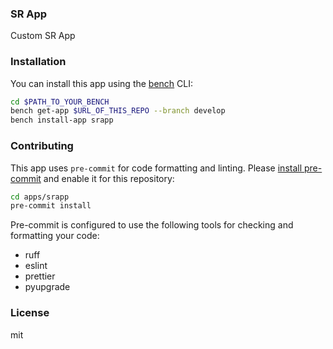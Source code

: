 ### SR App

Custom SR App

### Installation

You can install this app using the [bench](https://github.com/frappe/bench) CLI:

```bash
cd $PATH_TO_YOUR_BENCH
bench get-app $URL_OF_THIS_REPO --branch develop
bench install-app srapp
```

### Contributing

This app uses `pre-commit` for code formatting and linting. Please [install pre-commit](https://pre-commit.com/#installation) and enable it for this repository:

```bash
cd apps/srapp
pre-commit install
```

Pre-commit is configured to use the following tools for checking and formatting your code:

- ruff
- eslint
- prettier
- pyupgrade

### License

mit
